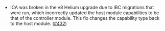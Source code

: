 - ICA was broken in the v8 Helium upgrade due to IBC migrations that were run,
  which incorrectly updated the host module capabilities to be that of the
  controller module. This fix changes the capability type back to the host
  module. ([\#432](https://github.com/noble-assets/noble/pull/432))